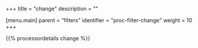 +++
title = "change"
description = ""

[menu.main]
parent = "filters"
identifier = "proc-filter-change"
weight = 10
+++

{{% processordetails change %}}